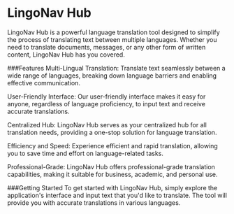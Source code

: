 # LingoNav Hub

LingoNav Hub is a powerful language translation tool designed to simplify the process of translating text between multiple languages. Whether you need to translate documents, messages, or any other form of written content, LingoNav Hub has you covered.

###Features
Multi-Lingual Translation: Translate text seamlessly between a wide range of languages, breaking down language barriers and enabling effective communication.

User-Friendly Interface: Our user-friendly interface makes it easy for anyone, regardless of language proficiency, to input text and receive accurate translations.

Centralized Hub: LingoNav Hub serves as your centralized hub for all translation needs, providing a one-stop solution for language translation.

Efficiency and Speed: Experience efficient and rapid translation, allowing you to save time and effort on language-related tasks.

Professional-Grade: LingoNav Hub offers professional-grade translation capabilities, making it suitable for business, academic, and personal use.

###Getting Started
To get started with LingoNav Hub, simply explore the application's interface and input text that you'd like to translate. The tool will provide you with accurate translations in various languages.

